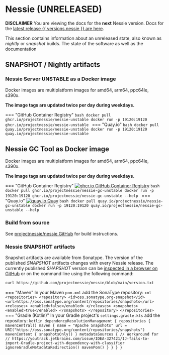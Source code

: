 # Nessie (UNRELEASED)

**DISCLAIMER** You are viewing the docs for the **next** Nessie version.
Docs for the [latest release {{ versions.nessie }} are here](../nessie-latest/index.md).

This section contains information about an unreleased state, also known as _nightly_ or _snapshot_
builds. The state of the software as well as the documentation 

## SNAPSHOT / Nightly artifacts

### Nessie Server UNSTABLE as a Docker image

Docker images are multiplatform images for amd64, arm64, ppc64le, s390x.

**The image tags are updated twice per day during weekdays.**

=== "GitHub Container Registry"
    ```bash
    docker pull ghcr.io/projectnessie/nessie-unstable
    docker run -p 19120:19120 ghcr.io/projectnessie/nessie-unstable
    ```
=== "Quay.io"
    ```bash
    docker pull quay.io/projectnessie/nessie-unstable
    docker run -p 19120:19120 quay.io/projectnessie/nessie-unstable
    ```

## Nessie GC Tool as Docker image

Docker images are multiplatform images for amd64, arm64, ppc64le, s390x.

**The image tags are updated twice per day during weekdays.**

=== "GitHub Container Registry"
    [![ghcr.io GitHub Container Registry](https://img.shields.io/maven-central/v/org.projectnessie.nessie/nessie?label=ghcr.io+Docker&logo=docker&color=3f6ec6&style=for-the-badge&logoColor=white)](https://github.com/projectnessie/nessie/pkgs/container/nessie-gc)
    ```bash
    docker pull ghcr.io/projectnessie/nessie-gc-unstable
    docker run -p 19120:19120 ghcr.io/projectnessie/nessie-gc-unstable --help
    ```
=== "Quay.io"
    [![quay.io Quay](https://img.shields.io/maven-central/v/org.projectnessie.nessie/nessie?label=quay.io+Docker&logo=docker&color=3f6ec6&style=for-the-badge&logoColor=white)](https://quay.io/repository/projectnessie/nessie-gc?tab=tags)
    ```bash
    docker pull quay.io/projectnessie/nessie-gc-unstable
    docker run -p 19120:19120 quay.io/projectnessie/nessie-gc-unstable --help
    ```

### Build from source

See [projectnessie/nessie GitHub](https://github.com/projectnessie/nessie) for build instructions.

### Nessie SNAPSHOT artifacts

Snapshot artifacts are available from Sonatype. The version of the published _SNAPSHOT_ artifacts
changes with every Nessie release. The currently published _SHAPSHOT_ version can be [inspected
in a browser on GitHub](https://github.com/projectnessie/nessie/blob/main/version.txt) or on the
command line using the following command:
```bash
curl https://github.com/projectnessie/nessie/blob/main/version.txt
```

=== "Maven"
    In your Maven `pom.xml` add the SonaType repository:
    ```xml
      <repositories>
        <repository>
          <id>oss.sonatype.org-snapshot</id>
          <url>https://oss.sonatype.org/content/repositories/snapshots</url>
          <releases>
            <enabled>false</enabled>
          </releases>
          <snapshots>
            <enabled>true</enabled>
          </snapshots>
        </repository>
      </repositories>
    ```
=== "Gradle (Kotlin)"
    In your Gradle project's `settings.gradle.kts` add the repository:
    ```kotlin
    dependencyResolutionManagement {
      repositories {
        mavenCentral()
        maven {
          name = "Apache Snapshots"
          url = URI("https://oss.sonatype.org/content/repositories/snapshots")
          mavenContent { snapshotsOnly() }
          metadataSources {
            // Workaround for
            // https://youtrack.jetbrains.com/issue/IDEA-327421/IJ-fails-to-import-Gradle-project-with-dependency-with-classifier
            ignoreGradleMetadataRedirection()
            mavenPom()
          }
        }
      }
    }
    ```
